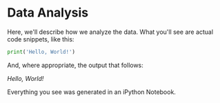 # Data Analysis

Here, we'll describe how we analyze the data. What you'll see are actual code snippets, like this:

```python
print('Hello, World!')
```

And, where appropriate, the output that follows:

*Hello, World!*

Everything you see was generated in an iPython Notebook.
